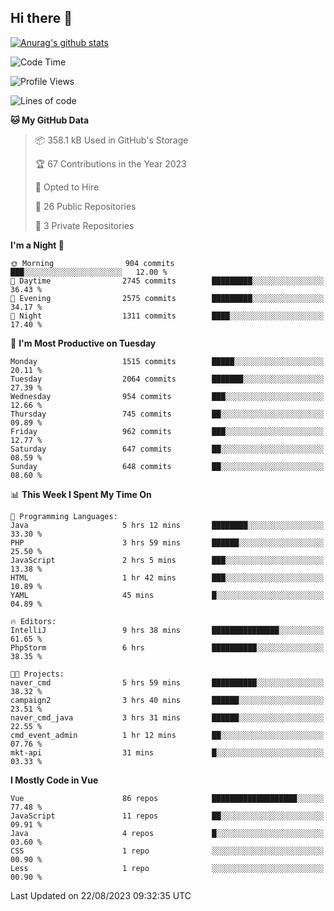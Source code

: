 ## Hi there 👋

[![Anurag's github stats](https://github-readme-stats.vercel.app/api?username=Songwonseok)](https://github.com/anuraghazra/github-readme-stats)



<!--START_SECTION:waka-->
![Code Time](http://img.shields.io/badge/Code%20Time-2%2C470%20hrs%2040%20mins-blue)

![Profile Views](http://img.shields.io/badge/Profile%20Views-0-blue)

![Lines of code](https://img.shields.io/badge/From%20Hello%20World%20I%27ve%20Written-35.0%20million%20lines%20of%20code-blue)

**🐱 My GitHub Data** 

> 📦 358.1 kB Used in GitHub's Storage 
 > 
> 🏆 67 Contributions in the Year 2023
 > 
> 💼 Opted to Hire
 > 
> 📜 26 Public Repositories 
 > 
> 🔑 3 Private Repositories 
 > 
**I'm a Night 🦉** 

```text
🌞 Morning                904 commits         ███░░░░░░░░░░░░░░░░░░░░░░   12.00 % 
🌆 Daytime                2745 commits        █████████░░░░░░░░░░░░░░░░   36.43 % 
🌃 Evening                2575 commits        █████████░░░░░░░░░░░░░░░░   34.17 % 
🌙 Night                  1311 commits        ████░░░░░░░░░░░░░░░░░░░░░   17.40 % 
```
📅 **I'm Most Productive on Tuesday** 

```text
Monday                   1515 commits        █████░░░░░░░░░░░░░░░░░░░░   20.11 % 
Tuesday                  2064 commits        ███████░░░░░░░░░░░░░░░░░░   27.39 % 
Wednesday                954 commits         ███░░░░░░░░░░░░░░░░░░░░░░   12.66 % 
Thursday                 745 commits         ██░░░░░░░░░░░░░░░░░░░░░░░   09.89 % 
Friday                   962 commits         ███░░░░░░░░░░░░░░░░░░░░░░   12.77 % 
Saturday                 647 commits         ██░░░░░░░░░░░░░░░░░░░░░░░   08.59 % 
Sunday                   648 commits         ██░░░░░░░░░░░░░░░░░░░░░░░   08.60 % 
```


📊 **This Week I Spent My Time On** 

```text
💬 Programming Languages: 
Java                     5 hrs 12 mins       ████████░░░░░░░░░░░░░░░░░   33.30 % 
PHP                      3 hrs 59 mins       ██████░░░░░░░░░░░░░░░░░░░   25.50 % 
JavaScript               2 hrs 5 mins        ███░░░░░░░░░░░░░░░░░░░░░░   13.38 % 
HTML                     1 hr 42 mins        ███░░░░░░░░░░░░░░░░░░░░░░   10.89 % 
YAML                     45 mins             █░░░░░░░░░░░░░░░░░░░░░░░░   04.89 % 

🔥 Editors: 
IntelliJ                 9 hrs 38 mins       ███████████████░░░░░░░░░░   61.65 % 
PhpStorm                 6 hrs               ██████████░░░░░░░░░░░░░░░   38.35 % 

🐱‍💻 Projects: 
naver_cmd                5 hrs 59 mins       ██████████░░░░░░░░░░░░░░░   38.32 % 
campaign2                3 hrs 40 mins       ██████░░░░░░░░░░░░░░░░░░░   23.51 % 
naver_cmd_java           3 hrs 31 mins       ██████░░░░░░░░░░░░░░░░░░░   22.55 % 
cmd_event_admin          1 hr 12 mins        ██░░░░░░░░░░░░░░░░░░░░░░░   07.76 % 
mkt-api                  31 mins             █░░░░░░░░░░░░░░░░░░░░░░░░   03.33 % 
```

**I Mostly Code in Vue** 

```text
Vue                      86 repos            ███████████████████░░░░░░   77.48 % 
JavaScript               11 repos            ██░░░░░░░░░░░░░░░░░░░░░░░   09.91 % 
Java                     4 repos             █░░░░░░░░░░░░░░░░░░░░░░░░   03.60 % 
CSS                      1 repo              ░░░░░░░░░░░░░░░░░░░░░░░░░   00.90 % 
Less                     1 repo              ░░░░░░░░░░░░░░░░░░░░░░░░░   00.90 % 
```




 Last Updated on 22/08/2023 09:32:35 UTC
<!--END_SECTION:waka-->
